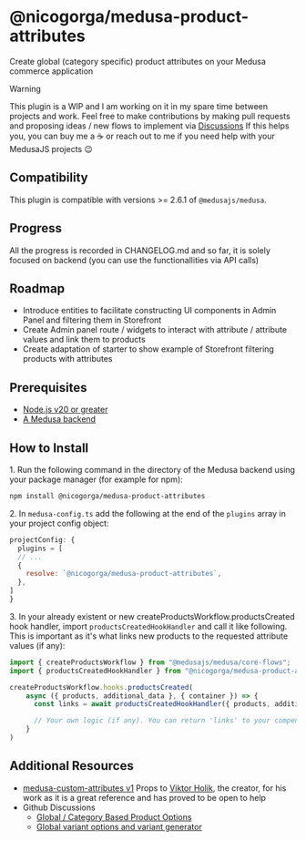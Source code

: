 # @nicogorga/medusa-product-attributes

Create global (category specific) product attributes on your Medusa commerce application

> [!WARNING]
> This plugin is a WIP and I am working on it in my spare time between projects and work. Feel free to make contributions by making pull requests and proposing ideas / new flows to implement via [Discussions](https://github.com/NicolasGorga/medusa-product-attributes/discussions)
> If this helps you, you can buy me a :coffee: or reach out to me if you need help with your MedusaJS projects :wink:

## Compatibility

This plugin is compatible with versions >= 2.6.1 of `@medusajs/medusa`. 

## Progress 

All the progress is recorded in CHANGELOG.md and so far, it is solely focused on backend (you can use the functionallities via API calls)

## Roadmap

- Introduce entities to facilitate constructing UI components in Admin Panel and filtering them in Storefront
- Create Admin panel route / widgets to interact with attribute / attribute values and link them to products
- Create adaptation of starter to show example of Storefront filtering products with attributes

## Prerequisites

- [Node.js v20 or greater](https://nodejs.org/en)
- [A Medusa backend](https://docs.medusajs.com/learn/installation)

## How to Install

1\. Run the following command in the directory of the Medusa backend using your package manager (for example for npm):

  ```bash
  npm install @nicogorga/medusa-product-attributes
  ```

2\. In `medusa-config.ts` add the following at the end of the `plugins` array in your project config object:

  ```js
  projectConfig: {
    plugins = [
    // ...
    {
      resolve: `@nicogorga/medusa-product-attributes`,
    },
  ]
  }
  ```

3\. In your already existent or new createProductsWorkflow.productsCreated hook handler, import `productsCreatedHookHandler` and call it like following. This is important as it's what links new products to the requested attribute values (if any):

```js
import { createProductsWorkflow } from "@medusajs/medusa/core-flows";
import { productsCreatedHookHandler } from "@nicogorga/medusa-product-attributes/utils/products-created-handler"

createProductsWorkflow.hooks.productsCreated(
    async ({ products, additional_data }, { container }) => {
      const links = await productsCreatedHookHandler({ products, additional_data, container })

      // Your own logic (if any). You can return 'links' to your compensation function, to dismiss the links if an error occurs
    }
)
```

## Additional Resources

- [medusa-custom-attributes v1](https://github.com/vholik/medusa-custom-attributes)
Props to [Viktor Holik](https://github.com/vholik), the creator, for his work as it is a great reference and has proved to be open to help
- Github Discussions
  - [Global / Category Based Product Options](https://github.com/medusajs/medusa/discussions/11910)
  - [Global variant options and variant generator](https://github.com/medusajs/medusa/discussions/5119)